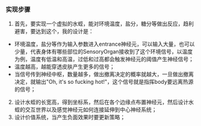 ### 实现步骤

1. 首先，要实现一个虚拟的水蛭，能对环境温度，盐分，糖分等做出反应，趋利避害，要达到这个，我的设计是：
  - 环境温度，盐分等作为输入参数进入entrance神经元，可以输入大量，也可以少量，代表身体有哪些部位的SensoryOrgan接收到了这个环境信号，以温度为例，温度有低温和高温，过低和过高都会触发神经元的阈值产生神经信号；
  - 温度越高，越能穿透皮肤产生更多的信号；
  - 当信号传到神经中枢，数量越多，做出撤离决定的概率就越大，一旦做出撤离决定，就输出"Oh, it's so fucking hot!"，这个信号就是指挥body要远离热源的信号；

2. 设计水蛭的长宽高，得到坐标系，然后在各个边缘点布置神经元，然后设计水蛭的交互世界以及感觉神经元如何连接延伸到中心神经系统；
3. 设计价值系统，当产生负面效果时要更新策略；
